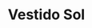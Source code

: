 ---
id: vestido-sol
title: Vestido Sol
regularPrice: 43.00
price: 43.00
image: 
- vestido-sol-1.webp
- vestido-sol-2.webp
description: Vestido con cuello alto, lazo en cintura.
material: Poliester.
sizes: 
- S
- M
- L
creationDate: "2025/02/24"
isSale: false
isStock: true
startDate: "2025-02-11"
endDate: "2025-02-15"
---